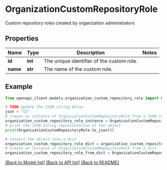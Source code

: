 # OrganizationCustomRepositoryRole

Custom repository roles created by organization administrators

## Properties

Name | Type | Description | Notes
------------ | ------------- | ------------- | -------------
**id** | **int** | The unique identifier of the custom role. | 
**name** | **str** | The name of the custom role. | 

## Example

```python
from openapi_client.models.organization_custom_repository_role import OrganizationCustomRepositoryRole

# TODO update the JSON string below
json = "{}"
# create an instance of OrganizationCustomRepositoryRole from a JSON string
organization_custom_repository_role_instance = OrganizationCustomRepositoryRole.from_json(json)
# print the JSON string representation of the object
print(OrganizationCustomRepositoryRole.to_json())

# convert the object into a dict
organization_custom_repository_role_dict = organization_custom_repository_role_instance.to_dict()
# create an instance of OrganizationCustomRepositoryRole from a dict
organization_custom_repository_role_from_dict = OrganizationCustomRepositoryRole.from_dict(organization_custom_repository_role_dict)
```
[[Back to Model list]](../README.md#documentation-for-models) [[Back to API list]](../README.md#documentation-for-api-endpoints) [[Back to README]](../README.md)


